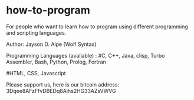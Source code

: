 # how-to-program
For people who want to learn how to program using different programming and scripting languages.

Author: Jayson D. Alpe (Wolf Syntax)

Programming Languages (available) :
#C, C++, Java, clisp, Turbo Assembler, Bash, Python, Prolog, Fortran

#HTML, CSS, Javascript

Please support us, here is our bitcoin address:  3Dqee8AFzFfvDBEDq8Aihs2HG33AZsVWVG 


